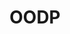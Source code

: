 ---
lyout: tag-list
type: tag
title: OODP
slug: oodp
category: study
sidebar: true
description: >
    Object oriented Desing Pattern in Java, C++, etc.
---